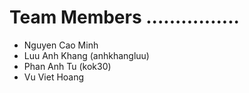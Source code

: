 # Team Members ................
- Nguyen Cao Minh
- Luu Anh Khang (anhkhangluu)
- Phan Anh Tu (kok30)
- Vu Viet Hoang